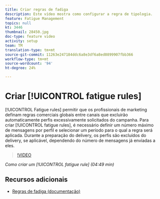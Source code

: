 ```yaml
---
title: Criar regras de fadiga
description: Este vídeo mostra como configurar a regra de tipologia.
feature: Fatigue Management
topics: null
kt: 3446
thumbnail: 28450.jpg
doc-type: feature video
activity: setup
team: TM
translation-type: tm+mt
source-git-commit: 11263e247184ddc6a8e3df6a8ed0899907fbb366
workflow-type: tm+mt
source-wordcount: '94'
ht-degree: 24%

---
```



# Criar [!UICONTROL fatigue rules]

[!UICONTROL Fatigue rules] permitir que os profissionais de marketing definam regras comerciais globais entre canais que excluirão automaticamente perfis excessivamente solicitados do campanha.
Para criar [!UICONTROL fatigue rules], é necessário definir um número máximo de mensagens por perfil e selecionar um período para o qual a regra será aplicada. Durante a preparação do delivery, os perfis são excluídos do delivery, se aplicável, dependendo do número de mensagens já enviadas a eles.

>[!VIDEO](https://video.tv.adobe.com/v/28450?quality=12)

*Como criar um  [!UICONTROL fatigue rule] (04:49 min)*

## Recursos adicionais

* [Regras de fadiga (documentação)](https://docs.adobe.com/content/help/en/campaign-standard/using/administrating/working-with-typology-rules/fatigue-rules.html)
